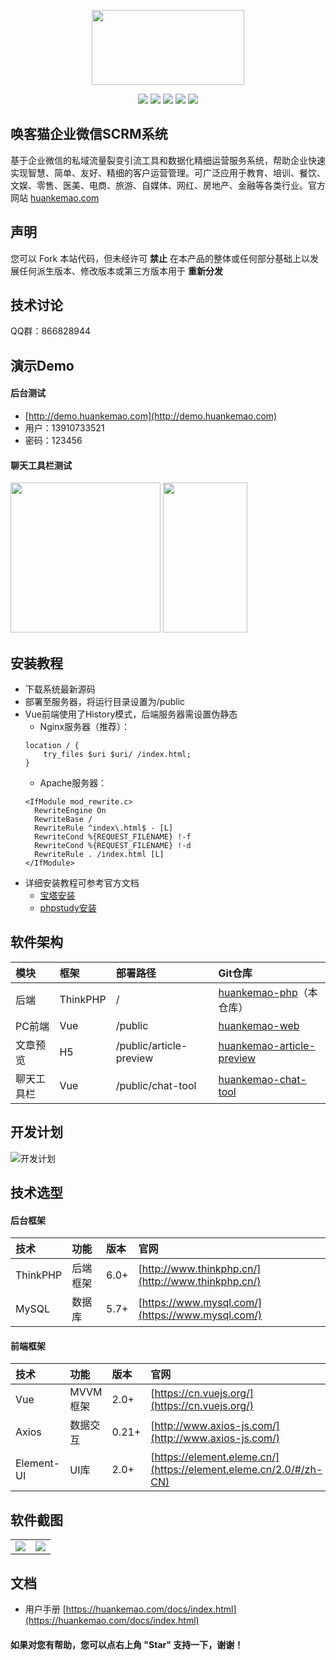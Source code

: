 <p align="center">
    <img src="https://images.gitee.com/uploads/images/2021/0207/112656_da2725ac_8387330.jpeg" width="244" height="120"/>
</p>

<p align="center">
    <img src="https://img.shields.io/badge/Edition-0.0.1-orange" />
    <img src="https://img.shields.io/badge/PHP-7.1+-green" />
    <img src="https://img.shields.io/badge/Vue-2.0+-yellow" />
    <img src="https://img.shields.io/badge/MySQL-5.7+-blueviolet" />
    <img src="https://img.shields.io/badge/Download-20M-blue" />
</p>

## 唤客猫企业微信SCRM系统

基于企业微信的私域流量裂变引流工具和数据化精细运营服务系统，帮助企业快速实现智慧、简单、友好、精细的客户运营管理。可广泛应用于教育、培训、餐饮、文娱、零售、医美、电商、旅游、自媒体、网红、房地产、金融等各类行业。官方网站 [huankemao.com](https://huankemao.com/)

## 声明

您可以 Fork 本站代码，但未经许可 **禁止** 在本产品的整体或任何部分基础上以发展任何派生版本、修改版本或第三方版本用于 **重新分发** 

## 技术讨论

QQ群：866828944

## 演示Demo
#### 后台测试
- [http://demo.huankemao.com](http://demo.huankemao.com)
- 用户：13910733521
- 密码：123456
#### 聊天工具栏测试
<p>
    <img src="https://images.gitee.com/uploads/images/2021/0204/173616_fa632253_8387330.png" width="240" height="240"/>
    <img src="https://images.gitee.com/uploads/images/2021/0207/125422_faadeac0_8387330.png" width="135" height="240"/>
</p>

## 安装教程

- 下载系统最新源码
- 部署至服务器，将运行目录设置为/public
- Vue前端使用了History模式，后端服务器需设置伪静态
    - Nginx服务器（推荐）：
    ```
    location / {
	    try_files $uri $uri/ /index.html;
    }
    ```
    - Apache服务器：
    ```
    <IfModule mod_rewrite.c>
      RewriteEngine On
      RewriteBase /
      RewriteRule ^index\.html$ - [L]
      RewriteCond %{REQUEST_FILENAME} !-f
      RewriteCond %{REQUEST_FILENAME} !-d
      RewriteRule . /index.html [L]
    </IfModule>
    ```
- 详细安装教程可参考官方文档
    - [宝塔安装](https://huankemao.com/docs/index.html)
    - [phpstudy安装](https://huankemao.com/docs/index.html)

## 软件架构
| 模块 | 框架 | 部署路径 | Git仓库 |
| :--- | :--- | :--- | :--- |
| 后端 | ThinkPHP | / | [huankemao-php](https://gitee.com/huankemao/huankemao-php)（本仓库） |
| PC前端| Vue | /public | [huankemao-web](https://gitee.com/huankemao/huankemao-web) |
| 文章预览 | H5 | /public/article-preview | [huankemao-article-preview](https://gitee.com/huankemao/huankemao-article-preview) |
| 聊天工具栏 | Vue | /public/chat-tool | [huankemao-chat-tool](https://gitee.com/huankemao/huankemao-chat-tool) |

## 开发计划
![开发计划](https://images.gitee.com/uploads/images/2021/0208/132954_bbc35ca3_8387330.png "开发计划")

## 技术选型
#### 后台框架
| 技术 | 功能 | 版本 | 官网 |
| :--- | :--- | :--- | :--- |
| ThinkPHP | 后端框架 | 6.0+ | [http://www.thinkphp.cn/](http://www.thinkphp.cn/) |
| MySQL | 数据库 | 5.7+ | [https://www.mysql.com/](https://www.mysql.com/) |

#### 前端框架

| 技术 | 功能 | 版本 | 官网 |
| :--- | :--- | :--- | :--- |
| Vue | MVVM框架 | 2.0+ | [https://cn.vuejs.org/](https://cn.vuejs.org/) |
| Axios | 数据交互 | 0.21+ | [http://www.axios-js.com/](http://www.axios-js.com/) |
| Element-UI| UI库 | 2.0+ | [https://element.eleme.cn/](https://element.eleme.cn/2.0/#/zh-CN) |

## 软件截图
<table>
    <tr>
        <td><img src="https://images.gitee.com/uploads/images/2021/0203/233545_15df4df0_8387330.jpeg"/></td>
        <td><img src="https://images.gitee.com/uploads/images/2021/0203/233557_2eac71bf_8387330.png"/></td>
    </tr>
</table>

## 文档
- 用户手册 [https://huankemao.com/docs/index.html](https://huankemao.com/docs/index.html)

#### 如果对您有帮助，您可以点右上角 "Star" 支持一下，谢谢！
